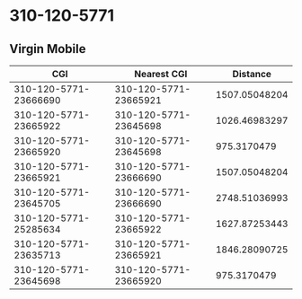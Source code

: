 # 310-120-5771
## Virgin Mobile


| CGI | Nearest CGI | Distance |
|-----|-------------|----------|
| 310-120-5771-23666690 | 310-120-5771-23665921 | 1507.05048204 |
| 310-120-5771-23665922 | 310-120-5771-23645698 | 1026.46983297 |
| 310-120-5771-23665920 | 310-120-5771-23645698 | 975.3170479 |
| 310-120-5771-23665921 | 310-120-5771-23666690 | 1507.05048204 |
| 310-120-5771-23645705 | 310-120-5771-23666690 | 2748.51036993 |
| 310-120-5771-25285634 | 310-120-5771-23665922 | 1627.87253443 |
| 310-120-5771-23635713 | 310-120-5771-23665921 | 1846.28090725 |
| 310-120-5771-23645698 | 310-120-5771-23665920 | 975.3170479 |
